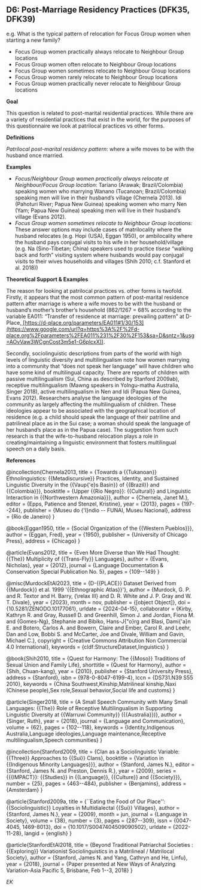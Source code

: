 
## D6: Post-Marriage Residency Practices (DFK35, DFK39)

e.g. What is the typical pattern of relocation for Focus Group women when starting a new family? 



- Focus Group women practically always relocate to Neighbour Group locations 
- Focus Group women often relocate to Neighbour Group locations 
- Focus Group women sometimes relocate to Neighbour Group locations 
- Focus Group women rarely relocate to Neighbour Group locations 
- Focus Group women practically never relocate to Neighbour Group locations 



**Goal**

This question is related to post-marital residential practices. While there are a variety of residential practices that exist in the world, for the purposes of this questionnaire we look at patrilocal practices vs other forms.



**Definitions**

*Patrilocal post-marital residency pattern*: where a wife moves to be with the husband once married.



**Examples**

- *Focus/Neighbour Group women practically always relocate at Neighbour/Focus Group location*: Tariano (Arawak; Brazil/Colombia) speaking women who marrying Wanano (Tucanoan; Brazil/Colombia) speaking men will live in their husband’s village (Chernela 2013). Idi (Pahoturi River; Papua New Guinea) speaking women who marry Nen (Yam; Papua New Guinea) speaking men will live in their husband’s village (Evans 2012).
- *Focus Group women sometimes relocate to Neighbour Group locations:* These answer options may include cases of matrilocality where the husband relocates (e.g. Hopi (USA), Eggan 1950), or ambilocality where the husband pays conjugal visits to his wife in her household/village (e.g. Na (Sino-Tibetan; China) speakers used to practice *tisese* “walking back and forth” visiting system where husbands would pay conjugal visits to their wives households and villages (Shih 2010; c.f. Stanford et al. 2018))




**Theoretical Support & Examples**

The reason for looking at patrilocal practices vs. other forms is twofold. Firstly, it appears that the most common pattern of post-marital residence pattern after marriage is where a wife moves to be with the husband or husband’s mother’s brother’s household (862/1267 = 68% according to the variable EA011: “Transfer of residence at marriage: prevailing pattern” at D-Place,[ ](https://www.google.com/url?q=https%3A%2F%2Fd-place.org%2Fparameters%2FEA011%231%2F30%2F153&sa=D&sntz=1&usg=AOvVaw3WCgnCost3m5e1-G6plcxX)[https://d-place.org/parameters/EA011#1/30/153](https://www.google.com/url?q=https%3A%2F%2Fd-place.org%2Fparameters%2FEA011%231%2F30%2F153&sa=D&sntz=1&usg=AOvVaw3WCgnCost3m5e1-G6plcxX)).



Secondly, sociolinguistic descriptions from parts of the world with high levels of linguistic diversity and multilingualism note how women marrying into a community that “does not speak her language” will have children who have some kind of multilingual capacity. There are reports of children with passive multilingualism (Sui, China as described by Stanford 2009ab), receptive multilingualism (Mawng speakers in Yolngu-matha Australia, Singer 2018), active multilingualism in Nen and Idi (Papua New Guinea, Evans 2012). Researchers analyse the language ideologies of the community as largely affecting the multilingualism of children. These ideologies appear to be associated with the geographical location of residence (e.g. a child should speak the language of their patriline and patrilineal place as in the Sui case; a woman should speak the language of her husband’s place as in the Papua case). The suggestion from such research is that the wife-to-husband relocation plays a role in creating/maintaining a linguistic environment that fosters multilingual speech on a daily basis.


**References**

@incollection{Chernela2013,
  title = {Towards a {{Tukanoan}} Ethnolinguistics: {{Metadiscursive}} Practices, Identity, and Sustained Linguistic Diversity in the {{Vaup{\'e}s Basin}} of {{Brazil}} and {{Colombia}}},
  booktitle = {Upper {{Rio Negro}}: {{Cultural}} and Linguistic Interaction in {{Northwestern Amazonia}}},
  author = {Chernela, Janet M.},
  editor = {Epps, Patience and Stenzel, Kristine},
  year = {2013},
  pages = {197--244},
  publisher = {Museu do {\'I}ndio -- FUNAI, Museu Nacional},
  address = {Rio de Janeiro}
}

@book{Eggan1950,
  title = {Social Organization of the {{Western Pueblos}}},
  author = {Eggan, Fred},
  year = {1950},
  publisher = {University of Chicago Press},
  address = {Chicago}
}

@article{Evans2012,
  title = {Even More Diverse than We Had Thought: {{The}} Multiplicity of {{Trans-Fly}} Languages},
  author = {Evans, Nicholas},
  year = {2012},
  journal = {Language Documentation \& Conservation Special Publication No. 5},
  pages = {109--149}
}

@misc{MurdockEtAl2023,
  title = {D-{{PLACE}} Dataset Derived from {{Murdock}} et al. 1999 '{{Ethnographic Atlas}}'},
  author = {Murdock, G. P. and R. Textor and H. Barry, {\relax III} and D. R. White and J. P. Gray and W. T. Divale},
  year = {2023},
  month = nov,
  publisher = {[object Object]},
  doi = {10.5281/ZENODO.10177061},
  urldate = {2024-04-15},
  collaborator = {Kirby, Kathryn R. and Gray, Russell D. and Greenhill, Simon J. and Jordan, Fiona M. and {Gomes-Ng}, Stephanie and Bibiko, Hans-J{\"o}rg and Blasi, Dami{\'a}n E. and Botero, Carlos A. and Bowern, Claire and Ember, Carol R. and Leehr, Dan and Low, Bobbi S. and McCarter, Joe and Divale, William and Gavin, Michael C.},
  copyright = {Creative Commons Attribution Non Commercial 4.0 International},
  keywords = {cldf:StructureDataset,linguistics}
}

@book{Shih2010,
  title = {Quest for Harmony: The {{Moso}} Traditions of Sexual Union and Family Life},
  shorttitle = {Quest for Harmony},
  author = {Shih, Chuan-kang},
  year = {2010},
  publisher = {Stanford University Press},
  address = {Stanford},
  isbn = {978-0-8047-6199-4},
  lccn = {DS731.N39 S55 2010},
  keywords = {China Southwest,Kinship,Matrilineal kinship,Naxi (Chinese people),Sex role,Sexual behavior,Social life and customs}
}

@article{Singer2018,
  title = {A Small Speech Community with Many Small Languages: {{The}} Role of Receptive Multilingualism in Supporting Linguistic Diversity at {{Warruwi Community}} ({{Australia}})},
  author = {Singer, Ruth},
  year = {2018},
  journal = {Language and Communication},
  volume = {62},
  pages = {102--118},
  keywords = {Identity,Indigenous Australia,Language ideologies,Language maintenance,Receptive multilingualism,Speech communities}
}

@incollection{Stanford2009,
  title = {Clan as a Sociolinguistic Variable: {{Three}} Approaches to {{Sui}} Clans},
  booktitle = {Variation in {{Indigenous Minority Languages}}},
  author = {Stanford, James N.},
  editor = {Stanford, James N. and Preston, Dennis R.},
  year = {2009},
  series = {{{IMPACT}}: {{Studies}} in {{Language}}, {{Culture}} and {{Society}}},
  number = {25},
  pages = {463--484},
  publisher = {Benjamins},
  address = {Amsterdam}
}

@article{Stanford2009a,
  title = {``Eating the Food of Our Place'': {{Sociolinguistic}} Loyalties in Multidialectal {{Sui}} Villages},
  author = {Stanford, James N.},
  year = {2009},
  month = jun,
  journal = {Language in Society},
  volume = {38},
  number = {3},
  pages = {287--309},
  issn = {0047-4045, 1469-8013},
  doi = {10.1017/S0047404509090502},
  urldate = {2022-11-28},
  langid = {english}
}

@article{StanfordEtAl2018,
  title = {Beyond Traditional Patriarchal Societies : {{Exploring}} Variationist Sociolinguistics in a Matrilineal / Matrilocal Society},
  author = {Stanford, James N. and Yang, Cathryn and He, Linfu},
  year = {2018},
  journal = {Paper presented at New Ways of Analyzing Variation-Asia Pacific 5, Brisbane, Feb 1--3, 2018}
}

*EK*
